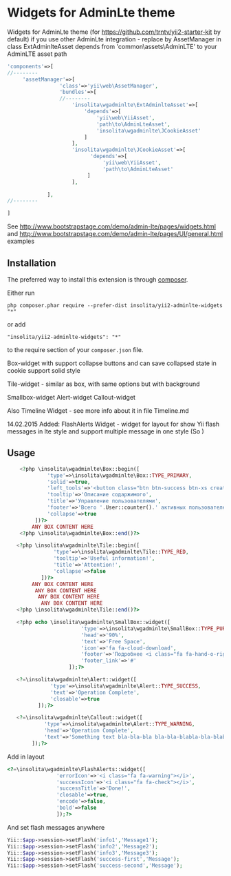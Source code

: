 Widgets for AdminLte theme
===========================
Widgets for AdminLte theme
(for https://github.com/trntv/yii2-starter-kit by default)
if you use other AdminLte integration -   replace by AssetManager in class ExtAdminlteAsset
depends from 'common\assets\AdminLTE' to your AdminLTE asset path


```php
'components'=>[
//--------
     'assetManager'=>[
                 'class'=>'yii\web\AssetManager',
                 'bundles'=>[
                 //--------
                     'insolita\wgadminlte\ExtAdminlteAsset'=>[
                         'depends'=>[
                             'yii\web\YiiAsset',
                             'path\to\AdminLteAsset',
                             'insolita\wgadminlte\JCookieAsset'
                         ]
                     ],
                     'insolita\wgadminlte\JCookieAsset'=>[
                           'depends'=>[
                               'yii\web\YiiAsset',
                               'path\to\AdminLteAsset'
                          ]
                     ],

             ],
//--------

]

```

See http://www.bootstrapstage.com/demo/admin-lte/pages/widgets.html  and http://www.bootstrapstage.com/demo/admin-lte/pages/UI/general.html examples

Installation
------------

The preferred way to install this extension is through [composer](http://getcomposer.org/download/).

Either run

```
php composer.phar require --prefer-dist insolita/yii2-adminlte-widgets "*"
```

or add

```
"insolita/yii2-adminlte-widgets": "*"
```

to the require section of your `composer.json` file.


Box-widget with support collapse buttons and can save collapsed state in cookie
support solid style

Tile-widget - similar as box, with same options but with background

Smallbox-widget
Alert-widget
Callout-widget

Also Timeline Widget - see more info about it in file Timeline.md

14.02.2015 Added: FlashAlerts Widget - widget for layout for show Yii flash messages in lte style and support multiple message in one style
(So )

Usage
------

```php
    <?php \insolita\wgadminlte\Box::begin([
             'type'=>\insolita\wgadminlte\Box::TYPE_PRIMARY,
             'solid'=>true,
             'left_tools'=>'<button class="btn btn-success btn-xs create_button" ><i class="fa fa-plus-circle"></i> Добавить</button>',
             'tooltip'=>'Описание содаржимого',
             'title'=>'Управление пользователями',
             'footer'=>'Всего '.User::counter().' активных пользователей',
             'collapse'=>true
         ])?>
        ANY BOX CONTENT HERE
    <?php \insolita\wgadminlte\Box::end()?>

   <?php \insolita\wgadminlte\Tile::begin([
               'type'=>\insolita\wgadminlte\Tile::TYPE_RED,
               'tooltip'=>'Useful information!',
               'title'=>'Attention!',
               'collapse'=>false
           ])?>
        ANY BOX CONTENT HERE
         ANY BOX CONTENT HERE
          ANY BOX CONTENT HERE
           ANY BOX CONTENT HERE
   <?php \insolita\wgadminlte\Tile::end()?>

   <?php echo \insolita\wgadminlte\SmallBox::widget([
	                    'type'=>\insolita\wgadminlte\SmallBox::TYPE_PURPLE,
	                    'head'=>'90%',
	                    'text'=>'Free Space',
	                    'icon'=>'fa fa-cloud-download',
	                    'footer'=>'Подробнее <i class="fa fa-hand-o-right"></i>',
	                    'footer_link'=>'#'
	                ]);?>

   <?=\insolita\wgadminlte\Alert::widget([
              'type'=>\insolita\wgadminlte\Alert::TYPE_SUCCESS,
              'text'=>'Operation Complete',
              'closable'=>true
          ]);?>

   <?=\insolita\wgadminlte\Callout::widget([
            'type'=>\insolita\wgadminlte\Alert::TYPE_WARNING,
            'head'=>'Operation Complete',
            'text'=>'Something text bla-bla-bla bla-bla-blabla-bla-blabla-bla-blabla-bla-blabla-bla-blabla-bla-bla'
        ]);?>

```

Add in layout

```php
<?=\insolita\wgadminlte\FlashAlerts::widget([
                'errorIcon'=>'<i class="fa fa-warning"></i>',
                'successIcon'=>'<i class="fa fa-check"></i>',
                'successTitle'=>'Done!',
                'closable'=>true,
                'encode'=>false,
                'bold'=>false
                ]);?>
```

And set flash messages anywhere

```php
Yii::$app->session->setFlash('info1','Message1');
Yii::$app->session->setFlash('info2','Message2');
Yii::$app->session->setFlash('info3','Message3');
Yii::$app->session->setFlash('success-first','Message');
Yii::$app->session->setFlash('success-second','Message');
```



